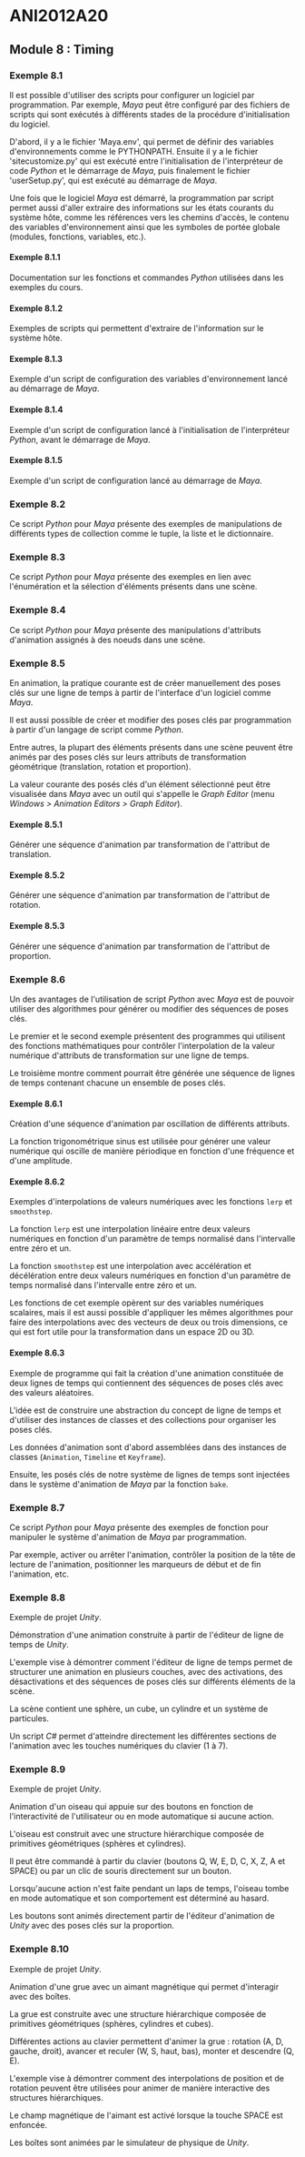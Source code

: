 # ANI2012A20

## Module 8 : Timing

### Exemple 8.1

Il est possible d'utiliser des scripts pour configurer un logiciel par programmation. Par exemple, *Maya* peut être configuré par des fichiers de scripts qui sont exécutés à différents stades de la procédure d'initialisation du logiciel.

D'abord, il y a le fichier 'Maya.env', qui permet de définir des variables d'environnements comme le PYTHONPATH. Ensuite il y a le fichier 'sitecustomize.py' qui est exécuté entre l'initialisation de l'interpréteur de code *Python* et le démarrage de *Maya*, puis finalement le fichier 'userSetup.py', qui est exécuté au démarrage de *Maya*.

Une fois que le logiciel *Maya* est démarré, la programmation par script permet aussi d'aller extraire des informations sur les états courants du système hôte, comme les références vers les chemins d'accès, le contenu des variables d'environnement ainsi que les symboles de portée globale (modules, fonctions, variables, etc.).

#### Exemple 8.1.1

Documentation sur les fonctions et commandes *Python* utilisées dans les exemples du cours.

#### Exemple 8.1.2

Exemples de scripts qui permettent d'extraire de l'information sur le système hôte.

#### Exemple 8.1.3

Exemple d'un script de configuration des variables d'environnement lancé au démarrage de *Maya*.

#### Exemple 8.1.4

Exemple d'un script de configuration lancé à l'initialisation de l'interpréteur *Python*, avant le démarrage de *Maya*.

#### Exemple 8.1.5

Exemple d'un script de configuration lancé au démarrage de *Maya*.

### Exemple 8.2

Ce script *Python* pour *Maya* présente des exemples de manipulations de différents types de collection comme le tuple, la liste et le dictionnaire.

### Exemple 8.3

Ce script *Python* pour *Maya* présente des exemples en lien avec l'énumération et la sélection d'éléments présents dans une scène.

### Exemple 8.4

Ce script *Python* pour *Maya* présente des manipulations d'attributs d'animation assignés à des noeuds dans une scène.

### Exemple 8.5

En animation, la pratique courante est de créer manuellement des poses clés sur une ligne de temps à partir de l'interface d'un logiciel comme *Maya*.

Il est aussi possible de créer et modifier des poses clés par programmation à partir d'un langage de script comme *Python*.

Entre autres, la plupart des éléments présents dans une scène peuvent être animés par des poses clés sur leurs attributs de transformation géométrique (translation, rotation et proportion).

La valeur courante des posés clés d'un élément sélectionné peut être visualisée dans *Maya* avec un outil qui s'appelle le *Graph Editor* (menu *Windows > Animation Editors > Graph Editor*).

#### Exemple 8.5.1

Générer une séquence d'animation par transformation de l'attribut de translation.

#### Exemple 8.5.2

Générer une séquence d'animation par transformation de l'attribut de rotation.

#### Exemple 8.5.3

Générer une séquence d'animation par transformation de l'attribut de proportion.

### Exemple 8.6

Un des avantages de l'utilisation de script *Python* avec *Maya* est de pouvoir utiliser des algorithmes pour générer ou modifier des séquences de poses clés.

Le premier et le second exemple présentent des programmes qui utilisent des fonctions mathématiques pour contrôler l'interpolation de la valeur numérique d'attributs de transformation sur une ligne de temps.

Le troisième montre comment pourrait être générée une séquence de lignes de temps contenant chacune un ensemble de poses clés.

#### Exemple 8.6.1

Création d'une séquence d'animation par oscillation de différents attributs.

La fonction trigonométrique sinus est utilisée pour générer une valeur numérique qui oscille de manière périodique en fonction d'une fréquence et d'une amplitude.

#### Exemple 8.6.2

Exemples d'interpolations de valeurs numériques avec les fonctions `lerp` et `smoothstep`.

La fonction `lerp` est une interpolation linéaire entre deux valeurs numériques en fonction d'un paramètre de temps normalisé dans l'intervalle entre zéro et un.

La fonction `smoothstep` est une interpolation avec accélération et décélération entre deux valeurs numériques en fonction d'un paramètre de temps normalisé dans l'intervalle entre zéro et un.

Les fonctions de cet exemple opèrent sur des variables numériques scalaires, mais il est aussi possible d'appliquer les mêmes algorithmes pour faire des interpolations avec des vecteurs de deux ou trois dimensions, ce qui est fort utile pour la transformation dans un espace 2D ou 3D.

#### Exemple 8.6.3

Exemple de programme qui fait la création d'une animation constituée de deux lignes de temps qui contiennent des séquences de poses clés avec des valeurs aléatoires.

L'idée est de construire une abstraction du concept de ligne de temps et d'utiliser des instances de classes et des collections pour organiser les poses clés.

Les données d'animation sont d'abord assemblées dans des instances de classes (`Animation`, `Timeline` et `Keyframe`).

Ensuite, les posés clés de notre système de lignes de temps sont injectées dans le système d'animation de *Maya* par la fonction `bake`.

### Exemple 8.7

Ce script *Python* pour *Maya* présente des exemples de fonction pour manipuler le système d'animation de *Maya* par programmation.

Par exemple, activer ou arrêter l'animation, contrôler la position de la tête de lecture de l'animation, positionner les marqueurs de début et de fin l'animation, etc.

### Exemple 8.8

Exemple de projet *Unity*.

Démonstration d'une animation construite à partir de l'éditeur de ligne de temps de *Unity*.

L'exemple vise à démontrer comment l'éditeur de ligne de temps permet de structurer une animation en plusieurs couches, avec des activations, des désactivations et des séquences de poses clés sur différents éléments de la scène.

La scène contient une sphère, un cube, un cylindre et un système de particules.

Un script *C#* permet d'atteindre directement les différentes sections de l'animation avec les touches numériques du clavier (1 à 7).

### Exemple 8.9

Exemple de projet *Unity*.

Animation d'un oiseau qui appuie sur des boutons en fonction de l'interactivité de l'utilisateur ou en mode automatique si aucune action.

L'oiseau est construit avec une structure hiérarchique composée de primitives géométriques (sphères et cylindres).

Il peut être commandé à partir du clavier (boutons Q, W, E, D, C, X, Z, A et SPACE) ou par un clic de souris directement sur un bouton.

Lorsqu'aucune action n'est faite pendant un laps de temps, l'oiseau tombe en mode automatique et son comportement est déterminé au hasard.

Les boutons sont animés directement partir de l'éditeur d'animation de *Unity* avec des poses clés sur la proportion.

### Exemple 8.10

Exemple de projet *Unity*.

Animation d'une grue avec un aimant magnétique qui permet d'interagir avec des boîtes.

La grue est construite avec une structure hiérarchique composée de primitives géométriques (sphères, cylindres et cubes).

Différentes actions au clavier permettent d'animer la grue : rotation (A, D, gauche, droit), avancer et reculer (W, S, haut, bas), monter et descendre (Q, E).

L'exemple vise à démontrer comment des interpolations de position et de rotation peuvent être utilisées pour animer de manière interactive des structures hiérarchiques.

Le champ magnétique de l'aimant est activé lorsque la touche SPACE est enfoncée.

Les boîtes sont animées par le simulateur de physique de *Unity*.
